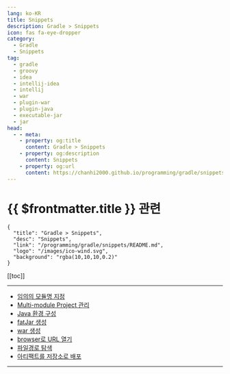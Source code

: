 ```yaml
---
lang: ko-KR
title: Snippets
description: Gradle > Snippets
icon: fas fa-eye-dropper
category:
  - Gradle
  - Snippets
tag: 
  - gradle
  - groovy
  - idea
  - intellij-idea
  - intellij
  - war
  - plugin-war
  - plugin-java
  - executable-jar
  - jar
head:
  - - meta:
    - property: og:title
      content: Gradle > Snippets
    - property: og:description
      content: Snippets
    - property: og:url
      content: https://chanhi2000.github.io/programming/gradle/snippets/
---
```


# {{ $frontmatter.title }} 관련

```component VPCard
{
  "title": "Gradle > Snippets",
  "desc": "Snippets",
  "link": "/programming/gradle/snippets/README.md",
  "logo": "/images/ico-wind.svg",
  "background": "rgba(10,10,10,0.2)"
}
```

[[toc]]

---

- [<FontIcon icon="fas fa-square-pen"/>임의의 모듈명 지정](/programming/gradle/snippets/rename-subproject.md)
- [<FontIcon icon="fas fa-cubes"/>Multi-module Project 관리](/programming/gradle/snippets/manage-multi-module-project.md)
- [<FontIcon icon="fa-brands fa-java"/>Java 환경 구성](/programming/gradle/snippets/configure-java.md)
- [<FontIcon icon="fas fa-screwdriver-wrench"/>fatJar 생성](/programming/gradle/snippets/create-fatjar.md)
- [<FontIcon icon="fas fa-screwdriver-wrench"/>war 생성](/programming/gradle/snippets/create-war.md)
- [<FontIcon icon="fas fa-link"/>browser로 URL 열기](/programming/gradle/snippets/open-url-in-browser.md)
- [<FontIcon icon="fas fa-folder-open"/>파일경로 탐색](/programming/gradle/snippets/explore-directory.md)
- [<FontIcon icon="fas fa-upload"/>아티팩트를 저장소로 배포](/programming/gradle/snippets/publish-to-repository.md)

---

<TagLinks />